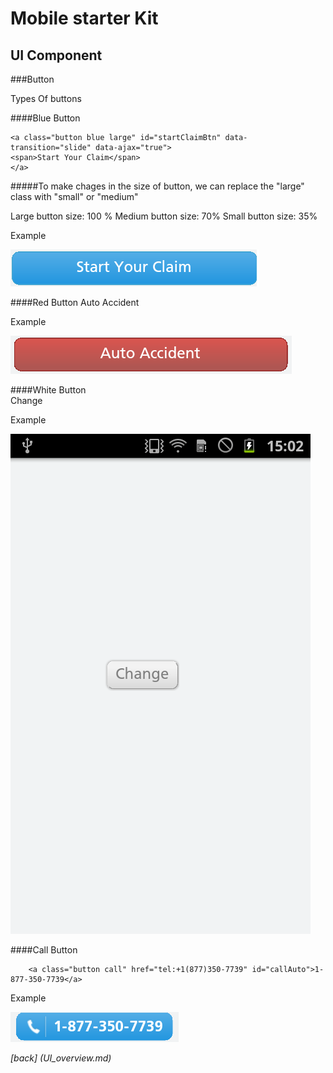 Mobile starter Kit
================================

UI Component
--------------------------------


###Button		


Types Of buttons

####Blue Button

	<a class="button blue large" id="startClaimBtn" data-transition="slide" data-ajax="true">
	<span>Start Your Claim</span>
	</a>

#####To make chages in the size of button, we can replace the "large" class with "small" or "medium"

Large button size: 100 %
Medium button size: 70%
Small button size: 35%

Example


![alt text][blue_button]

[blue_button]: ../screenshots/blue_button.png "Demo"

	
####Red Button
	<a class="button red large" data-transition="slide" data-ajax="true" id="autoAccident">
	<span>Auto Accident</span> 
	</a>

Example


![alt text][red_button]

[red_button]: ../screenshots/red_button.png "Demo"

	
####White Button	
		<a id="dateChangeBtn" class='button white'>Change </a>


Example

![alt text][Demo]

[Demo]: ../screenshots/white_button.png "Demo"


####Call Button
		
		<a class="button call" href="tel:+1(877)350-7739" id="callAuto">1-877-350-7739</a>

Example

![alt text][call_button]

[call_button]: ../screenshots/call_button.png "Demo"


	
*[back] (UI_overview.md)*  
